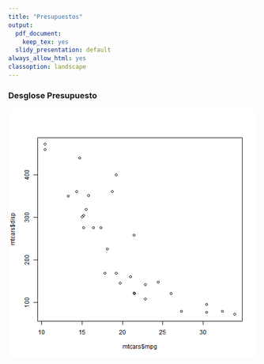 ```yaml
---
title: "Presupuestos"
output: 
  pdf_document: 
    keep_tex: yes
  slidy_presentation: default
always_allow_html: yes
classoption: landscape
---
```




### Desglose Presupuesto
![plot of chunk unnamed-chunk-1](figure/unnamed-chunk-1-1.png)

